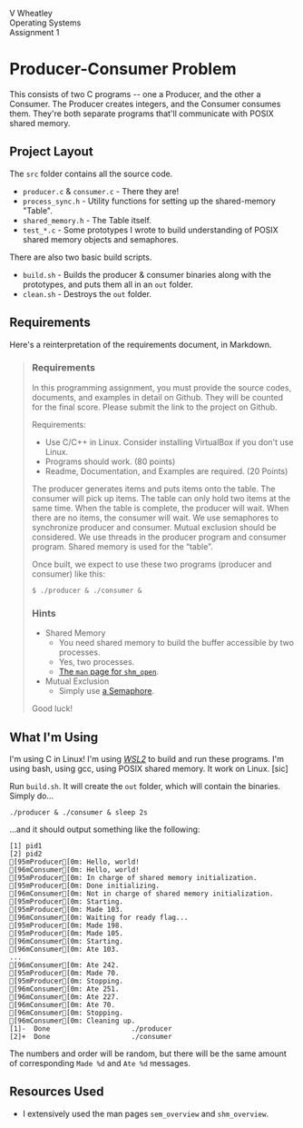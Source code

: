 V Wheatley  
Operating Systems  
Assignment 1

# Producer-Consumer Problem

This consists of two C programs -- one a Producer, and the other a Consumer. The Producer creates integers, and the Consumer consumes them. They're both separate programs that'll communicate with POSIX shared memory.

## Project Layout

The `src` folder contains all the source code.

- `producer.c` & `consumer.c` - There they are!
- `process_sync.h` - Utility functions for setting up the shared-memory "Table".
- `shared_memory.h` - The Table itself.
- `test_*.c` - Some prototypes I wrote to build understanding of POSIX shared memory objects and semaphores.

There are also two basic build scripts.

- `build.sh` - Builds the producer & consumer binaries along with the prototypes, and puts them all in an `out` folder.
- `clean.sh` - Destroys the `out` folder.

## Requirements

Here's a reinterpretation of the requirements document, in Markdown.

> ### Requirements
> 
> In this programming assignment, you must provide the source codes, documents, and examples in detail on Github. They will be counted for the final score. Please submit the link to the project on Github.
> 
> Requirements:
> - Use C/C++ in Linux. Consider installing VirtualBox if you don't use Linux.
> - Programs should work. (80 points)
> - Readme, Documentation, and Examples are required. (20 Points)
> 
> The producer generates items and puts items onto the table. The consumer will pick up items. The table can only hold two items at the same time. When the table is complete, the producer will wait. When there are no items, the consumer will wait. We use semaphores to synchronize producer and consumer. Mutual exclusion should be considered. We use threads in the producer program and consumer program. Shared memory is used for the “table”.
> 
> Once built, we expect to use these two programs (producer and consumer) like this:
> 
> ```shell
> $ ./producer & ./consumer &
> ```
>
> ### Hints
>
> - Shared Memory
>   - You need shared memory to build the buffer accessible by two processes.
>   - Yes, two processes.
>   - [The `man` page for `shm_open`](https://man7.org/linux/man-pages/man3/shm_open.3.html).
> - Mutual Exclusion
>   - Simply use [a Semaphore](https://www.geeksforgeeks.org/use-posix-semaphores-c/).
>
> Good luck!

## What I'm Using

<!-- I'm&zwnj;~~... not~~ using C in Linux! I'm using ~~MSYS2~~ *WSL2* to build and run these programs. ~~Despite this,~~ I'm ~~still~~ using bash, ~~still~~ using gcc, ~~still~~ using pthreads. It ~~should~~ work ~~the exact same~~ on Linux. -->

I'm using C in Linux! I'm using [*WSL2*](https://docs.microsoft.com/en-us/windows/wsl/) to build and run these programs. I'm using bash, using gcc, using POSIX shared memory. It work on Linux. [sic]

Run `build.sh`. It will create the `out` folder, which will contain the binaries. Simply do...

```shell
./producer & ./consumer & sleep 2s
```

...and it should output something like the following:

```shell
[1] pid1
[2] pid2
[95mProducer[0m: Hello, world!
[96mConsumer[0m: Hello, world!
[95mProducer[0m: In charge of shared memory initialization.
[95mProducer[0m: Done initializing.
[96mConsumer[0m: Not in charge of shared memory initialization.
[95mProducer[0m: Starting.
[95mProducer[0m: Made 103.
[96mConsumer[0m: Waiting for ready flag...
[95mProducer[0m: Made 198.
[95mProducer[0m: Made 105.
[96mConsumer[0m: Starting.
[96mConsumer[0m: Ate 103.
...
[96mConsumer[0m: Ate 242.
[95mProducer[0m: Made 70.
[95mProducer[0m: Stopping.
[96mConsumer[0m: Ate 251.
[96mConsumer[0m: Ate 227.
[96mConsumer[0m: Ate 70.
[96mConsumer[0m: Stopping.
[96mConsumer[0m: Cleaning up.
[1]-  Done                    ./producer
[2]+  Done                    ./consumer
```

The numbers and order will be random, but there will be the same amount of corresponding `Made %d` and `Ate %d` messages.

## Resources Used

- I extensively used the man pages `sem_overview` and `shm_overview`.

<!--## Web resources too

- https://www.cs.cmu.edu/afs/cs/academic/class/15492-f07/www/pthreads.html oh thank god for this
- https://man7.org/linux/man-pages/man0/unistd.h.0p.html
- https://man7.org/linux/man-pages/man0/pthread.h.0p.html -->
